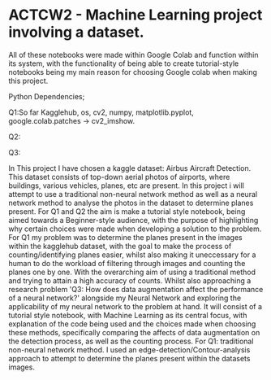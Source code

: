 # ACTCW2 - Machine Learning project involving a dataset.
All of these notebooks were made within Google Colab and function within its system, with the functionality of being able to create tutorial-style notebooks being my main reason for choosing Google colab when making this project.

Python Dependencies;

Q1:So far Kagglehub, os, cv2, numpy, matplotlib.pyplot, google.colab.patches -> cv2_imshow.

Q2:

Q3:

In This project I have chosen a kaggle dataset: Airbus Aircraft Detection. This dataset consists of top-down aerial photos of airports, where buildings, various vehicles, planes, etc are present. In this project i will attempt to use a traditional non-neural network method as well as a neural network method to analyse the photos in the dataset to determine planes present. 
For Q1 and Q2 the aim is make a tutorial style notebook, being aimed towards a Beginner-style audience, with the purpose of highlighting why certain choices were made when developing a solution to the problem. 
For Q1 my problem was to determine the planes present in the images within the kagglehub dataset, with the goal to make the process of counting/identifying planes easier, whilst also making it uneccessary for a human to do the workload of filtering through images and counting the planes one by one. With the overarching aim of using a traditional method and trying to attain a high accuracy of counts.
Whilst also approaching a research problem 'Q3: How does data augmentation affect the performance of a neural network?' alongside my Neural Network and exploring the applicability of my neural network to the problem at hand. It will consist of a tutorial style notebook, with Machine Learning as its central focus, with explanation of the code being used and the choices made when choosing these methods, specifically comparing the affects of data augmentation on the detection process, as well as the counting process.
For Q1: traditional non-neural network method. I used an edge-detection/Contour-analysis approach to attempt to determine the planes present within the datasets images.
